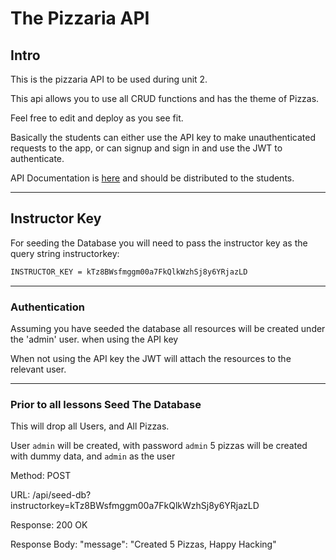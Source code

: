 # The Pizzaria API

## Intro

This is the pizzaria API to be used during unit 2.

This api allows you to use all CRUD functions and has the theme of Pizzas.

Feel free to edit and deploy as you see fit.

Basically the students can either use the API key to make unauthenticated requests to the app, or can signup and sign in and use the JWT to authenticate.

API Documentation is [here](./Pizzaria_API_Documentation.md) and should be distributed to the students.

---

## Instructor Key

For seeding the Database you will need to pass the instructor key as the query string instructorkey:

```txt
INSTRUCTOR_KEY = kTz8BWsfmggm00a7FkQlkWzhSj8y6YRjazLD
```

---

### Authentication

Assuming you have seeded the database all resources will be created under the 'admin' user. when using the API key

When not using the API key the JWT will attach the resources to the relevant user.

---

### Prior to all lessons Seed The Database

This will drop all Users, and All Pizzas.

User `admin` will be created, with password `admin`
5 pizzas will be created with dummy data, and `admin` as the user

Method: POST

URL: /api/seed-db?instructorkey=kTz8BWsfmggm00a7FkQlkWzhSj8y6YRjazLD

Response: 200 OK

Response Body: "message": "Created 5 Pizzas, Happy Hacking"
